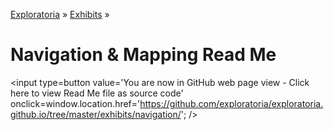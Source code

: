 [Exploratoria]( http://exploratoria.github.io ) &raquo; [Exhibits]( http://exploratoria.github.io/exhibits/ ) &raquo;

Navigation & Mapping Read Me
====

<span style=display:none; >[You are now in GitHub source code view - click here to view Read Me file as a web page]( http://exploratoria.github.io/exhibits/navigation/index.html "View file as a web page." ) </span>
<input type=button value='You are now in GitHub web page view - Click here to view Read Me file as source code' onclick=window.location.href='https://github.com/exploratoria/exploratoria.github.io/tree/master/exhibits/navigation/'; />


